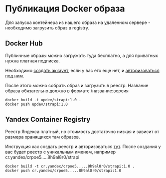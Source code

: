 # Публикация Docker образа

Для запуска контейнера из нашего образа на удаленном сервере - необходимо загрузить образ в registry.

## Docker Hub

Публичные образы можно загружать туда бесплатно, а для приватных нужна платная подписка.

Необходимо [создать аккаунт](https://docs.docker.com/docker-hub/quickstart/), 
если у вас его еще нет, и [авторизоваться под ним](https://docs.docker.com/reference/cli/docker/login/).

После этого можно собрать образ и загрузить в реестр. Название образа обязательно должно в формате <login>/название:версия

```
docker build -t updev/strapi:1.0 .
docker push updev/strapi:1.0
```

## Yandex Container Registry

Реестр Яндекса платный, но стоимость достаточно низкая и зависит от размера хранящихся там образов.

Инструкция как создать реестр и авторизоваться [тут](https://yandex.cloud/ru/docs/container-registry/quickstart/).
После создания у вас будет реестр с уникальным именем, например cr.yandex/crpoe5.....8h9al8r0/strapi

```
docker build -t cr.yandex/crpoe5.....8h9al8r0/strapi:1.0 .
docker push cr.yandex/crpoe5.....8h9al8r0/strapi:1.0
```